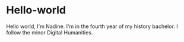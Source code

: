 # Hello-world
Hello world, I'm Nadine. 
I'm in the fourth year of my history bachelor.
I follow the minor Digital Humanities.
